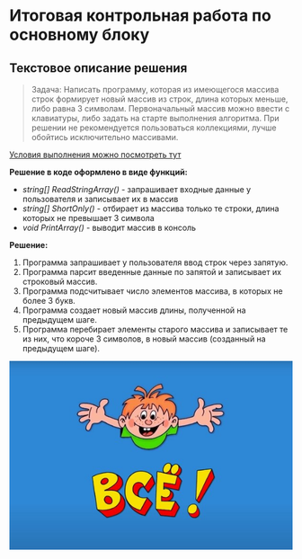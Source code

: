 # Итоговая контрольная работа по основному блоку
## Текстовое описание решения
 
> Задача: Написать программу, которая из имеющегося массива строк формирует новый массив из строк, длина которых меньше, либо равна 3 символам. Первоначальный массив можно ввести с клавиатуры, либо задать на старте выполнения алгоритма. При решении не рекомендуется пользоваться коллекциями, лучше обойтись исключительно массивами.

[Условия выполнения можно посмотреть тут](https://gb.ru/lessons/342340/homework)

**Решение в коде оформлено в виде функций:** 
+ *string[] ReadStringArray()* - запрашивает входные данные у пользователя и записывает их в массив
+ *string[] ShortOnly()* - отбирает из массива только те строки, длина которых не превышает 3 символа
+ *void PrintArray()* - выводит массив в консоль 

**Решение:**
1. Программа запрашивает у пользователя ввод строк через запятую.
2. Программа парсит введенные данные по запятой и записывает их строковый массив.
3. Программа подсчитывает число элементов массива, в которых не более 3 букв.
4. Программа создает новый массив длины, полученной на предыдущем шаге.
5. Программа перебирает элементы старого массива и записывает те из них, что короче 3 символов, в новый массив (созданный на предыдущем шаге).

![ВСЁ](end.jpeg)